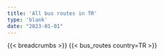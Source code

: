```yaml
---
title: 'All bus routes in TR'
type: 'blank'
date: "2023-01-01"
---
```


{{< breadcrumbs >}}
{{< bus_routes country=TR >}}

